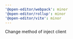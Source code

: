 ```yaml
---
'@open-editor/webpack': minor
'@open-editor/rollup': minor
'@open-editor/vite': minor
---
```


Change method of inject client
